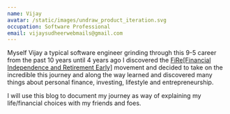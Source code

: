 ```yaml
---
name: Vijay
avatar: /static/images/undraw_product_iteration.svg
occupation: Software Professional
email: vijaysudheerwebmails@gmail.com
---
```


Myself Vijay a typical software engineer grinding through this 9-5 career from the past 10 years until 4 years ago I discovered the <a href="https://www.bbc.com/reel/video/p09qwdp6/playing-with-fire-the-millennial-movement-to-quit-work" target="_blank">FiRe[Financial Independence and Retirement Early]</a> movement and decided to take on the incredible this journey and along the way learned and discovered many things about personal finance, investing, lifestyle and entrepreneurship.

I will use this blog to document my journey as way of explaining my life/financial choices with my friends and foes.

